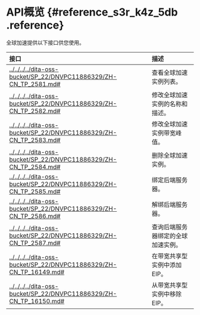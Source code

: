 # API概览 {#reference_s3r_k4z_5db .reference}

全球加速提供以下接口供您使用。

|接口|描述|
|:-|:-|
|[../../../../dita-oss-bucket/SP\_22/DNVPC11886329/ZH-CN\_TP\_2581.md\#](../../../../intl.zh-CN/API参考/全球加速/DescribeGlobalAccelerationInstances.md#)|查看全球加速实例列表。|
|[../../../../dita-oss-bucket/SP\_22/DNVPC11886329/ZH-CN\_TP\_2582.md\#](../../../../intl.zh-CN/API参考/全球加速/ModifyGlobalAccelerationInstanceAttributes.md#)|修改全球加速实例的名称和描述。|
|[../../../../dita-oss-bucket/SP\_22/DNVPC11886329/ZH-CN\_TP\_2583.md\#](../../../../intl.zh-CN/API参考/全球加速/ModifyGlobalAccelerationInstanceSpec.md#)|修改全球加速实例带宽峰值。|
|[../../../../dita-oss-bucket/SP\_22/DNVPC11886329/ZH-CN\_TP\_2584.md\#](../../../../intl.zh-CN/API参考/全球加速/DeleteGlobalAccelerationInstance.md#)|删除全球加速实例。|
|[../../../../dita-oss-bucket/SP\_22/DNVPC11886329/ZH-CN\_TP\_2585.md\#](../../../../intl.zh-CN/API参考/全球加速/AssociateGlobalAccelerationInstance.md#)|绑定后端服务器。|
|[../../../../dita-oss-bucket/SP\_22/DNVPC11886329/ZH-CN\_TP\_2586.md\#](../../../../intl.zh-CN/API参考/全球加速/UnassociateGlobalAccelerationInstance.md#)|解绑后端服务器。|
|[../../../../dita-oss-bucket/SP\_22/DNVPC11886329/ZH-CN\_TP\_2587.md\#](../../../../intl.zh-CN/API参考/全球加速/DescribeServerRelatedGlobalAccelerationInstances.md#)|查询后端服务器绑定的全球加速实例。|
|[../../../../dita-oss-bucket/SP\_22/DNVPC11886329/ZH-CN\_TP\_16149.md\#](../../../../intl.zh-CN/API参考/全球加速/AddGlobalAccelerationInstanceIp.md#)|在带宽共享型实例中添加EIP。|
|[../../../../dita-oss-bucket/SP\_22/DNVPC11886329/ZH-CN\_TP\_16150.md\#](../../../../intl.zh-CN/API参考/全球加速/RemoveGlobalAccelerationInstanceIp.md#)|从带宽共享型实例中移除EIP。|

